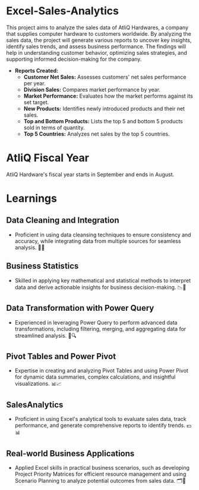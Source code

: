 # Excel-Sales-Analytics

This project aims to analyze the sales data of AtliQ Hardwares, a company that supplies computer hardware to customers worldwide. By analyzing the sales data, the project will generate various reports to uncover key insights, identify sales trends, and assess business performance. The findings will help in understanding customer behavior, optimizing sales strategies, and supporting informed decision-making for the company.


- **Reports Created:**
  - **Customer Net Sales:** Assesses customers' net sales performance per year.
  - **Division Sales:** Compares market performance by year.
  - **Market Performance:** Evaluates how the market performs against its set target.
  - **New Products:** Identifies newly introduced products and their net sales.
  - **Top and Bottom Products:** Lists the top 5 and bottom 5 products sold in terms of quantity.
  - **Top 5 Countries:** Analyzes net sales by the top 5 countries.


# AtliQ Fiscal Year

AtliQ Hardware's fiscal year starts in September and ends in August.


# Learnings

## Data Cleaning and Integration
- Proficient in using data cleansing techniques to ensure consistency and accuracy, while integrating data from multiple sources for seamless analysis. 🧹🔗

## Business Statistics
- Skilled in applying key mathematical and statistical methods to interpret data and derive actionable insights for business decision-making. 📉🧮

## Data Transformation with Power Query
- Experienced in leveraging Power Query to perform advanced data transformations, including filtering, merging, and aggregating data for streamlined analysis. 🔄🔍

## Pivot Tables and Power Pivot
- Expertise in creating and analyzing Pivot Tables and using Power Pivot for dynamic data summaries, complex calculations, and insightful visualizations. 📊📈

## SalesAnalytics
- Proficient in using Excel's analytical tools to evaluate sales data, track performance, and generate comprehensive reports to identify trends. 💵📊

## Real-world Business Applications
- Applied Excel skills in practical business scenarios, such as developing Project Priority Matrices for efficient resource management and using Scenario Planning to analyze potential outcomes from sales data. 🗂️🔮


  
